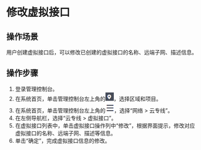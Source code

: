 # 修改虚拟接口<a name="dc_04_0401"></a>

## 操作场景<a name="section37143599"></a>

用户创建虚拟接口后，可以修改已创建的虚拟接口的名称、远端子网、描述信息。

## 操作步骤<a name="section65856935"></a>

1.  登录管理控制台。
2.  在系统首页，单击管理控制台左上角的![](figures/zh-cn_image_0262075522.png)，选择区域和项目。
3.  在系统首页，单击管理控制台左上角的![](figures/zh-cn_image_0262075523.png)，选择“网络 \> 云专线”。
4.  在左侧导航栏，选择“云专线 \> 虚拟接口”。
5.  在虚拟接口列表中，单击虚拟接口操作列中“修改”，根据界面提示，修改对应虚拟接口的名称、远端子网、描述等信息。
6.  单击“确定”，完成虚拟接口信息的修改。

